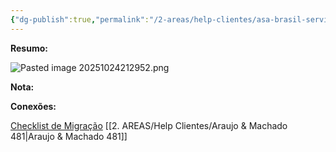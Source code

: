 ```yaml
---
{"dg-publish":true,"permalink":"/2-areas/help-clientes/asa-brasil-servicos-ltda-479-480/","dgPassFrontmatter":true,"created":"2025-06-13T15:09:17.397-03:00","updated":"2025-10-24T21:29:54.574-03:00"}
---
```




**Resumo:**

![Pasted image 20251024212952.png](/img/user/Pasted%20image%2020251024212952.png)




**Nota:**


**Conexões:**


[Checklist de Migração](https://docs.google.com/spreadsheets/d/1PsC9tTBg69L-Wb3sRVUqyVGBUZpRLiGikqUG1iiRdwE/edit?gid=1978312704#gid=1978312704)
[[2. AREAS/Help Clientes/Araujo & Machado 481\|Araujo & Machado 481]]